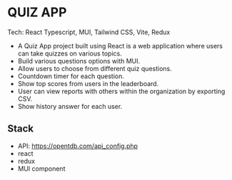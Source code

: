 # QUIZ APP

Tech: React Typescript, MUI, Tailwind CSS, Vite, Redux

- A Quiz App project built using React is a web application where users can take quizzes on various topics.
- Build various questions options with MUI.
- Allow users to choose from different quiz questions.
- Countdown timer for each question.
- Show top scores from users in the leaderboard.
- User can view reports with others within the organization by exporting CSV.
- Show history answer for each user.

## Stack

- API: https://opentdb.com/api_config.php
- react
- redux
- MUI component